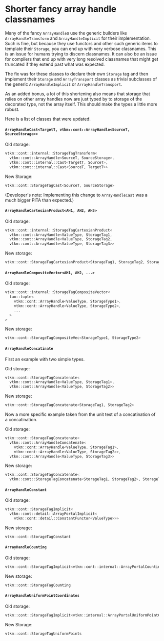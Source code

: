 # Shorter fancy array handle classnames

Many of the fancy `ArrayHandle`s use the generic builders like
`ArrayHandleTransform` and `ArrayHandleImplicit` for their implementation.
Such is fine, but because they use functors and other such generic items to
template their `Storage`, you can end up with very verbose classnames. This
is an issue for humans trying to discern classnames. It can also be an
issue for compilers that end up with very long resolved classnames that
might get truncated if they extend past what was expected.

The fix was for these classes to declare their own `Storage` tag and then
implement their `Storage` and `ArrayTransport` classes as trivial
subclasses of the generic `ArrayHandleImplicit` or `ArrayHandleTransport`.

As an added bonus, a lot of this shortening also means that storage that relies on other array handles now are just typed by to storage of the decorated type, not the array itself. This should make the types a little more robust.

Here is a list of classes that were updated.

#### `ArrayHandleCast<TargetT, vtkm::cont::ArrayHandle<SourceT, SourceStorage>>`

Old storage: 
``` cpp
vtkm::cont::internal::StorageTagTransform<
  vtkm::cont::ArrayHandle<SourceT, SourceStorage>,
  vtkm::cont::internal::Cast<TargetT, SourceT>,
  vtkm::cont::internal::Cast<SourceT, TargetT>>
```

New Storage:
``` cpp
vtkm::cont::StorageTagCast<SourceT, SourceStorage>
```

(Developer's note: Implementing this change to `ArrayHandleCast` was a much bigger PITA than expected.)

#### `ArrayHandleCartesianProduct<AH1, AH2, AH3>`

Old storage:
``` cpp
vtkm::cont::internal::StorageTagCartesianProduct<
  vtkm::cont::ArrayHandle<ValueType, StorageTag1,
  vtkm::cont::ArrayHandle<ValueType, StorageTag2,
  vtkm::cont::ArrayHandle<ValueType, StorageTag3>>
```

New storage:
``` cpp
vtkm::cont::StorageTagCartesianProduct<StorageTag1, StorageTag2, StorageTag3>
```

#### `ArrayHandleCompositeVector<AH1, AH2, ...>`

Old storage:
``` cpp
vtkm::cont::internal::StorageTagCompositeVector<
  tao::tuple<
    vtkm::cont::ArrayHandle<ValueType, StorageType1>, 
	vtkm::cont::ArrayHandle<ValueType, StorageType2>,
	...
  >
>
```

New storage:
``` cpp
vtkm::cont::StorageTagCompositeVec<StorageType1, StorageType2>
```

#### `ArrayHandleConcatinate`

First an example with two simple types.

Old storage:
``` cpp
vtkm::cont::StorageTagConcatenate<
  vtkm::cont::ArrayHandle<ValueType, StorageTag1>,
  vtkm::cont::ArrayHandle<ValueType, StorageTag2>>
```

New storage:
``` cpp
vtkm::cont::StorageTagConcatenate<StorageTag1, StorageTag2>
```

Now a more specific example taken from the unit test of a concatination of a concatination.

Old storage:
``` cpp
vtkm::cont::StorageTagConcatenate<
  vtkm::cont::ArrayHandleConcatenate<
    vtkm::cont::ArrayHandle<ValueType, StorageTag1>,
	vtkm::cont::ArrayHandle<ValueType, StorageTag2>>,
  vtkm::cont::ArrayHandle<ValueType, StorageTag3>>
```

New storage:
``` cpp
vtkm::cont::StorageTagConcatenate<
  vtkm::cont::StorageTagConcatenate<StorageTag1, StorageTag2>, StorageTag3>
```

#### `ArrayHandleConstant`

Old storage:
``` cpp
vtkm::cont::StorageTagImplicit<
  vtkm::cont::detail::ArrayPortalImplicit<
    vtkm::cont::detail::ConstantFunctor<ValueType>>>
```

New storage:
``` cpp
vtkm::cont::StorageTagConstant
```

#### `ArrayHandleCounting`

Old storage:
``` cpp
vtkm::cont::StorageTagImplicit<vtkm::cont::internal::ArrayPortalCounting<ValueType>>
```

New storage:
``` cpp
vtkm::cont::StorageTagCounting
```

#### `ArrayHandleUniformPointCoordinates`

Old storage:
``` cpp
vtkm::cont::StorageTagImplicit<vtkm::internal::ArrayPortalUniformPointCoordinates>
```

New Storage:
``` cpp
vtkm::cont::StorageTagUniformPoints
```

